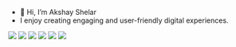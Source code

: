 - 👋 Hi, I’m Akshay Shelar
-  I enjoy creating engaging and user-friendly digital experiences.

  <img src="https://github-readme-stats.vercel.app/api?username=ask-shay&show_icons=true&theme=radical" >
<img src="https://github-readme-stats.vercel.app/api/top-langs/?username=ask-shay&layout=compact" />

<img src="https://img.shields.io/badge/JavaScript-F7DF1E.svg?style=for-the-badge&logo=JavaScript&logoColor=black" />
<img src="https://img.shields.io/badge/React-61DAFB.svg?style=for-the-badge&logo=React&logoColor=black" />
<img src="https://img.shields.io/badge/Node.js-339933.svg?style=for-the-badge&logo=nodedotjs&logoColor=white" />
<img src="https://img.shields.io/badge/Express-000000.svg?style=for-the-badge&logo=Express&logoColor=white" />
<img src="" />

